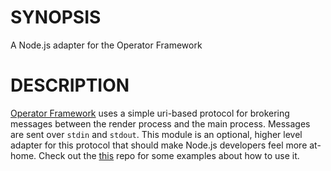 # SYNOPSIS

A Node.js adapter for the Operator Framework

# DESCRIPTION

[Operator Framework][0] uses a simple uri-based protocol for brokering messages
between the render process and the main process. Messages are sent over `stdin`
and `stdout`. This module is an optional, higher level adapter for this protocol
that should make Node.js developers feel more at-home. Check out the [this][1]
repo for some examples about how to use it.

[0]:https://operatorframework.dev
[1]:https://github.com/socketsupply/op-examples
